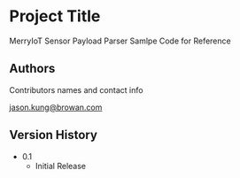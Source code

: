 # Project Title

MerryIoT Sensor Payload Parser Samlpe Code for Reference


## Authors

Contributors names and contact info

jason.kung@browan.com

## Version History

* 0.1
    * Initial Release




